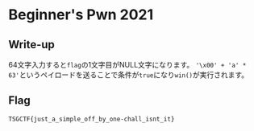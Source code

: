 # Beginner's Pwn 2021

## Write-up

64文字入力すると`flag`の1文字目がNULL文字になります。
`'\x00' + 'a' * 63'`というペイロードを送ることで条件が`true`になり`win()`が実行されます。

## Flag

`TSGCTF{just_a_simple_off_by_one-chall_isnt_it}`
